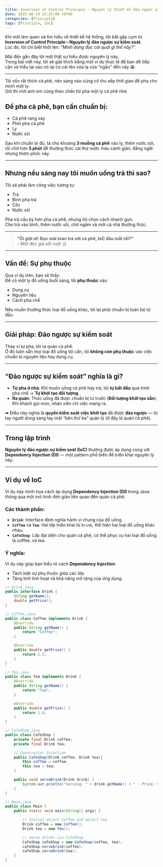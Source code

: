 ```yaml
---
title: Inversion of Control Principle - Nguyên lý thiết kế đảo ngược sự kiểm soát
date: 2025-08-10 22:25:00 +0700
categories: [Principle]
tags: [Principle, IoC]
---
```


Khi mới làm quen và tìm hiểu về thiết kế hệ thống, tôi bắt gặp cụm từ **Inversion of Control Principle – Nguyên lý đảo ngược sự kiểm soát**.  
Lúc đó, tôi chỉ biết thốt lên: _“Mình đang đọc cái quái gì thế này?”_.

Mãi đến gần đây tôi mới thật sự hiểu được nguyên lý này.  
Trong bài viết này, tôi sẽ giải thích bằng một ví dụ thực tế để bạn dễ tiếp cận và hiểu tại sao nó lại có cái tên vừa lạ vừa “ngầu” đến vậy 😁.

---

Tôi vốn rất thích cà phê, nên sáng nào cũng cố thu xếp thời gian để pha cho mình một ly.  
Giờ thì mời anh em cùng theo chân tôi pha một ly cà phê nhé.

## Để pha cà phê, bạn cần chuẩn bị:

- Cà phê rang xay
- Phin pha cà phê
- Ly
- Nước sôi

Sau khi chuẩn bị đủ, ta cho khoảng **3 muỗng cà phê** vào ly, thêm nước sôi,  
rồi chờ hơn **5 phút** để thưởng thức cái thứ nước màu cánh gián, đắng ngắt nhưng thơm phức này.

---

## Nhưng nếu sáng nay tôi muốn uống trà thì sao?

Tôi sẽ phải làm công việc tương tự:

- Trà
- Bình pha trà
- Cốc
- Nước sôi

Pha trà cầu kỳ hơn pha cà phê, nhưng tôi chọn cách nhanh gọn:  
Cho trà vào bình, thêm nước sôi, chờ ngấm và mời cả nhà thưởng thức.

---

> **"Ôi giời ơi! Đọc mãi toàn trà với cà phê, IoC đâu mất rồi?"**  
> – Một độc giả sốt ruột :))

---

## Vấn đề: Sự phụ thuộc

Qua ví dụ trên, bạn sẽ thấy:  
Để có một ly đồ uống buổi sáng, tôi **phụ thuộc** vào:

- Dụng cụ
- Nguyên liệu
- Cách pha chế

Nếu muốn thưởng thức loại đồ uống khác, tôi lại phải chuẩn bị toàn bộ từ đầu.

---

## Giải pháp: Đảo ngược sự kiểm soát

Thay vì tự pha, tôi ra quán cà phê.  
Ở đó luôn sẵn mọi loại đồ uống tôi cần, tôi **không còn phụ thuộc** vào việc chuẩn bị nguyên liệu hay dụng cụ.

---

## “Đảo ngược sự kiểm soát” nghĩa là gì?

- **Tự pha ở nhà**: Khi muốn uống cà phê hay trà, tôi **tự bắt đầu** quá trình pha chế → **Tự khởi tạo đối tượng**.
- **Ra quán**: Thức uống đã được chuẩn bị từ trước (**Đối tượng khởi tạo sẵn**). Khi khách gọi món, nhân viên chỉ việc mang ra.

➡ Điều này nghĩa là **quyền kiểm soát việc khởi tạo** đã được **đảo ngược** — từ tay người dùng sang tay một “bên thứ ba” quản lý (ở đây là quán cà phê).

---

## Trong lập trình

**Nguyên lý đảo ngược sự kiểm soát (IoC)** thường được áp dụng cùng với **Dependency Injection (DI)** — một pattern phổ biến để triển khai nguyên lý này.

---

## Ví dụ về IoC

Ví dụ này minh họa cách áp dụng **Dependency Injection (DI)** trong Java thông qua một mô hình đơn giản liên quan đến quán cà phê.

### Các thành phần:

- **`Drink`**: Interface định nghĩa hành vi chung của đồ uống.
- **`Coffee`** và **`Tea`**: Hai lớp triển khai từ `Drink`, thể hiện hai loại đồ uống khác nhau.
- **`CafeShop`**: Lớp đại diện cho quán cà phê, có thể phục vụ hai loại đồ uống là coffee, và tea.

### Ý nghĩa:

Ví dụ này giúp bạn hiểu rõ cách **Dependency Injection**:

- Tách biệt sự phụ thuộc giữa các lớp.
- Tăng tính linh hoạt và khả năng mở rộng của ứng dụng.

```java
// Drink.java
public interface Drink {
    String getName();
    double getPrice();
}

```

```java
// Coffee.java
public class Coffee implements Drink {
    @Override
    public String getName() {
        return "Coffee";
    }

    @Override
    public double getPrice() {
        return 2.5;
    }
}

```

```java
// Tea.java
public class Tea implements Drink {
    @Override
    public String getName() {
        return "Tea";
    }

    @Override
    public double getPrice() {
        return 1.8;
    }
}

```

```java
// CafeShop.java
public class CafeShop {
    private final Drink coffee;
    private final Drink tea;

    // Constructor Injection
    public CafeShop(Drink coffee, Drink tea){
        this.coffee = coffee;
        this.tea = tea;
    }

    public void serveDrink(Drink drink) {
        System.out.println("Serving: " + drink.getName() + " - Price: $" + drink.getPrice());
    }
}

```

```java
// Main.java
public class Main {
    public static void main(String[] args) {

        // Initial object coffee and object tea
        Drink coffee = new Coffee();
        Drink tea = new Tea();

        // Serve drinks via CafeShop
        CafeShop cafeShop = new CafeShop(coffee, tea);
        cafeShop.serveDrink(coffee);
        cafeShop.serveDrink(tea);
    }
}

```
